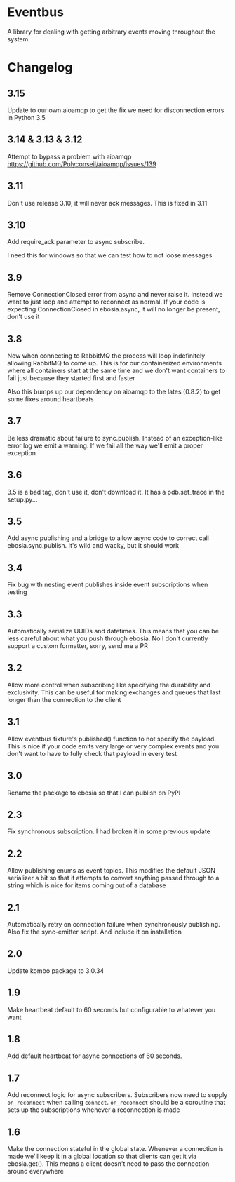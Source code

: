 Eventbus
========

A library for dealing with getting arbitrary events moving throughout the system

Changelog
=========

3.15
----
Update to our own aioamqp to get the fix we need for disconnection errors in Python 3.5

3.14 & 3.13 & 3.12
------------------
Attempt to bypass a problem with aioamqp https://github.com/Polyconseil/aioamqp/issues/139

3.11
----
Don't use release 3.10, it will never ack messages. This is fixed in 3.11

3.10
----
Add require_ack parameter to async subscribe.

I need this for windows so that we can test how to not loose messages

3.9
---
Remove ConnectionClosed error from async and never raise it. Instead we want to just loop and attempt to reconnect as normal.
If your code is expecting ConnectionClosed in ebosia.async, it will no longer be present, don't use it

3.8
---
Now when connecting to RabbitMQ the process will loop indefinitely allowing RabbitMQ to come up. This is for our containerized environments where all containers start at the same time and we don't want containers to fail just because they started first and faster

Also this bumps up our dependency on aioamqp to the lates (0.8.2) to get some fixes around heartbeats

3.7
---
Be less dramatic about failure to sync.publish. Instead of an exception-like error log we emit a warning. If we fail all the way we'll emit a proper exception

3.6
---
3.5 is a bad tag, don't use it, don't download it. It has a pdb.set_trace in the setup.py...

3.5
---
Add async publishing and a bridge to allow async code to correct call ebosia.sync.publish. It's wild and wacky, but it should work

3.4
---
Fix bug with nesting event publishes inside event subscriptions when testing

3.3
---
Automatically serialize UUIDs and datetimes. This means that you can be less careful about what you push through ebosia. No
I don't currently support a custom formatter, sorry, send me a PR

3.2
---
Allow more control when subscribing like specifying the durability and exclusivity. This can be useful for making exchanges
and queues that last longer than the connection to the client

3.1
---
Allow eventbus fixture's published() function to not specify the payload. This is nice if your code emits very large or very complex events
and you don't want to have to fully check that payload in every test

3.0
---
Rename the package to ebosia so that I can publish on PyPI

2.3
---
Fix synchronous subscription. I had broken it in some previous update

2.2
---
Allow publishing enums as event topics. This modifies the default JSON serializer a bit so that it attempts to
convert anything passed through to a string which is nice for items coming out of a database

2.1
---
Automatically retry on connection failure when synchronously publishing. Also fix the sync-emitter script. And include it on installation

2.0
---
Update kombo package to 3.0.34

1.9
---
Make heartbeat default to 60 seconds but configurable to whatever you want

1.8
---

Add default heartbeat for async connections of 60 seconds.

1.7
---

Add reconnect logic for async subscribers. Subscribers now need to supply `on_reconnect` when calling `connect`. `on_reconnect` should be a coroutine that sets up the subscriptions whenever a reconnection is made

1.6
---

Make the connection stateful in the global state. Whenever a connection is made we'll keep it in a global location so that clients can get it via ebosia.get(). This means a client doesn't need to pass the connection around everywhere

